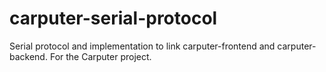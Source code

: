 # carputer-serial-protocol
Serial protocol and implementation to link carputer-frontend and carputer-backend. For the Carputer project.
